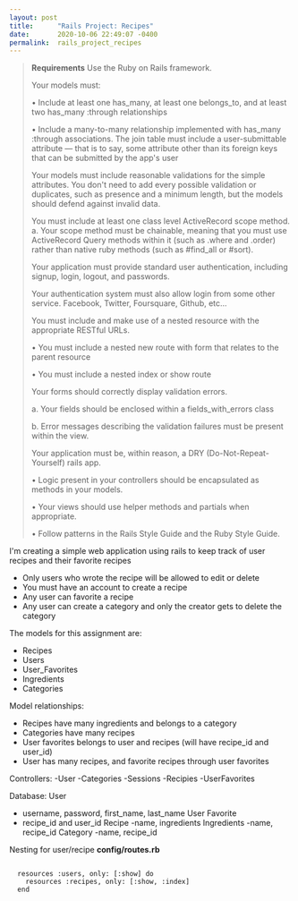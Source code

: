 ```yaml
---
layout: post
title:      "Rails Project: Recipes"
date:       2020-10-06 22:49:07 -0400
permalink:  rails_project_recipes
---
```



> **Requirements**
> Use the Ruby on Rails framework.
> 
> Your models must:
> 
> • Include at least one has_many, at least one belongs_to, and at least two has_many :through relationships
> 
> • Include a many-to-many relationship implemented with has_many :through associations. The join table must include a user-submittable attribute — that is to say, some attribute other than its foreign keys that can be submitted by the app's user
> 
> Your models must include reasonable validations for the simple attributes. You don't need to add every possible validation or duplicates, such as presence and a minimum length, but the models should defend against invalid data.
> 
> You must include at least one class level ActiveRecord scope method. a. Your scope method must be chainable, meaning that you must use ActiveRecord Query methods within it (such as .where and .order) rather than native ruby methods (such as #find_all or #sort).
> 
> Your application must provide standard user authentication, including signup, login, logout, and passwords.
> 
> Your authentication system must also allow login from some other service. Facebook, Twitter, Foursquare, Github, etc...
> 
> You must include and make use of a nested resource with the appropriate RESTful URLs.
> 
> • You must include a nested new route with form that relates to the parent resource
> 
> • You must include a nested index or show route
> 
> Your forms should correctly display validation errors.
> 
> a. Your fields should be enclosed within a fields_with_errors class
> 
> b. Error messages describing the validation failures must be present within the view.
> 
> Your application must be, within reason, a DRY (Do-Not-Repeat-Yourself) rails app.
> 
> • Logic present in your controllers should be encapsulated as methods in your models.
> 
> • Your views should use helper methods and partials when appropriate.
> 
> • Follow patterns in the Rails Style Guide and the Ruby Style Guide.

I'm creating a simple web application using rails to keep track of user recipes and their favorite recipes
- Only users who wrote the recipe will be allowed to edit or delete
- You must have an account to create a recipe
- Any user can favorite a recipe
- Any user can create a category and only the creator gets to delete the category

The models for this assignment are:
- Recipes
- Users
- User_Favorites
- Ingredients
- Categories

Model relationships:
- Recipes have many ingredients and belongs to a category
- Categories have many recipes
- User favorites belongs to user and recipes (will have recipe_id and user_id)
- User has many recipes, and favorite recipes through user favorites

Controllers:
-User
-Categories
-Sessions
-Recipies
-UserFavorites

Database:
User
- username, password, first_name, last_name
User Favorite
- recipe_id and user_id
Recipe
-name, ingredients
Ingredients
-name, recipe_id
Category
-name, recipe_id

Nesting for user/recipe
**config/routes.rb**

```

  resources :users, only: [:show] do 
    resources :recipes, only: [:show, :index]
  end


```

